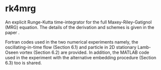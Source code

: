 # rk4mrg
An explicit Runge-Kutta time-integrator for the full Maxey-Riley-Gatignol (MRG) equation. The details of the derivation and schemes is given in the paper <paper>.

Fortran codes used in the two numerical experiments namely, the oscillating-in-time flow (Section 6.1) and particle in 2D stationary Lamb-Oseen vortex (Section 6.2) are provided. In addition, the MATLAB code used in the experiment with the alternative embedding procedure (Section 6.3) too is shared.
